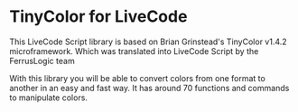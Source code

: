 # TinyColor for LiveCode

This LiveCode Script library is based on Brian Grinstead's TinyColor v1.4.2 microframework. Which was translated into LiveCode Script by the FerrusLogic team

With this library you will be able to convert colors from one format to another in an easy and fast way. It has around 70 functions and commands to manipulate colors.

